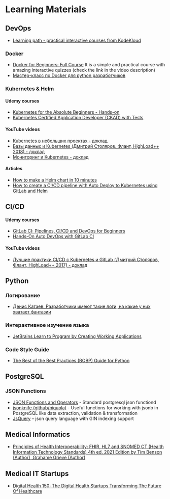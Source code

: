 # Learning Materials

## DevOps
- [Learning path - practical interactive courses from KodeKloud](https://kodekloud.com/p/learning-path)

### Docker
- [Docker for Beginners: Full Course](https://www.youtube.com/watch?v=zJ6WbK9zFpI)
It is a simple and practical course with amazing interactive quizzes (check the link in the video description) 
- [Мастер-класс по Docker для python разработчиков](https://www.youtube.com/watch?v=5LuHkG3fiFY&list=PL2lK53ydln6740IbnfOe51BZ5hFk4S9oo)

### Kubernetes & Helm
#### Udemy courses
- [Kubernetes for the Absolute Beginners - Hands-on](https://www.udemy.com/course/learn-kubernetes/)
- [Kubernetes Certified Application Developer (CKAD) with Tests](https://www.udemy.com/course/certified-kubernetes-application-developer/)

#### YouTube videos
- [Kubernetes в небольших проектах - доклад](https://www.youtube.com/watch?v=XZQ7-7vej6w&t=1025s)
- [Базы данных и Kubernetes (Дмитрий Столяров, Флант, HighLoad++ 2018) - доклад](https://www.youtube.com/watch?v=BnegHj53pW4&t=2676s)
- [Мониторинг и Kubernetes - доклад](https://www.youtube.com/watch?v=1zrpyUVAVkg)

#### Articles
- [How to make a Helm chart in 10 minutes](https://opensource.com/article/20/5/helm-charts)
- [How to create a CI/CD pipeline with Auto Deploy to Kubernetes using GitLab and Helm](https://about.gitlab.com/blog/2017/09/21/how-to-create-ci-cd-pipeline-with-autodeploy-to-kubernetes-using-gitlab-and-helm/)

## CI/CD
#### Udemy courses
- [GitLab CI: Pipelines, CI/CD and DevOps for Beginners](https://www.udemy.com/course/gitlab-ci-pipelines-ci-cd-and-devops-for-beginners/)
- [Hands-On Auto DevOps with GitLab CI](https://www.udemy.com/course/hands-on-auto-devops-with-gitlab-ci/)

#### YouTube videos
- [Лучшие практики CI/CD с Kubernetes и GitLab (Дмитрий Столяров, Флант, HighLoad++ 2017) - доклад](https://www.youtube.com/watch?v=G3nELxmECd8)

## Python

### Логирование
- [Денис Катаев: Разработчики имеют такие логи, на какие у них хватает фантазии](https://www.youtube.com/watch?v=ryVnQShxZA8)

### Интерактивное изучение языка
- [JetBrains Learn to Program by Creating Working Applications](https://hyperskill.org/)

### Code Style Guide
- [The Best of the Best Practices (BOBP) Guide for Python](https://gist.github.com/sloria/7001839)

## PostgreSQL

### JSON Functions
- [JSON Functions and Operators](https://www.postgresql.org/docs/12/functions-json.html) - Standard postgresql json functiond
- [jsonknife (github/niquola)](https://github.com/niquola/jsonknife) - Useful functions for working with jsonb in PostgreSQL like data extraction, validation & transformation
- [JsQuery](https://github.com/postgrespro/jsquery) – json query language with GIN indexing support


## Medical Informatics
- [Principles of Health Interoperability: FHIR, HL7 and SNOMED CT (Health Information Technology Standards) 4th ed. 2021 Edition by Tim Benson  (Author), Grahame Grieve (Author)](https://www.amazon.com/Principles-Health-Interoperability-Information-Technology/dp/3030568822/ref=sr_1_2?dchild=1&qid=1610362396&refinements=p_27%3AGrahame+Grieve&s=books&sr=1-2)

## Medical IT Startups
- [Digital Health 150: The Digital Health Startups Transforming The Future Of Healthcare](https://www.cbinsights.com/research/report/digital-health-startups-redefining-healthcare/)
